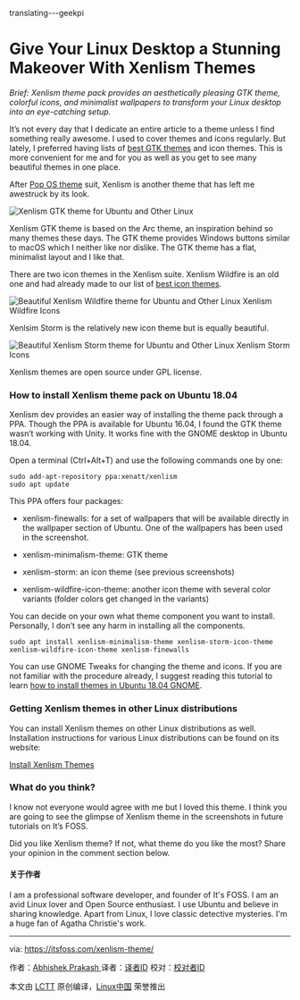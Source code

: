 translating---geekpi

Give Your Linux Desktop a Stunning Makeover With Xenlism Themes
============================================================


 _Brief: Xenlism theme pack provides an aesthetically pleasing GTK theme, colorful icons, and minimalist wallpapers to transform your Linux desktop into an eye-catching setup._ 

It’s not every day that I dedicate an entire article to a theme unless I find something really awesome. I used to cover themes and icons regularly. But lately, I preferred having lists of [best GTK themes][6] and icon themes. This is more convenient for me and for you as well as you get to see many beautiful themes in one place.

After [Pop OS theme][7] suit, Xenlism is another theme that has left me awestruck by its look. 

![Xenlism GTK theme for Ubuntu and Other Linux](https://4bds6hergc-flywheel.netdna-ssl.com/wp-content/uploads/2018/05/xenlishm-minimalism-gtk-theme-800x450.jpeg)

Xenlism GTK theme is based on the Arc theme, an inspiration behind so many themes these days. The GTK theme provides Windows buttons similar to macOS which I neither like nor dislike. The GTK theme has a flat, minimalist layout and I like that.

There are two icon themes in the Xenlism suite. Xenlism Wildfire is an old one and had already made to our list of [best icon themes][8].

![Beautiful Xenlism Wildfire theme for Ubuntu and Other Linux](https://4bds6hergc-flywheel.netdna-ssl.com/wp-content/uploads/2018/05/xenlism-wildfire-theme-800x450.jpeg)
Xenlism Wildfire Icons

Xenlsim Storm is the relatively new icon theme but is equally beautiful.

![Beautiful Xenlism Storm theme for Ubuntu and Other Linux](https://4bds6hergc-flywheel.netdna-ssl.com/wp-content/uploads/2018/05/xenlism-storm-theme-1-800x450.jpeg)
Xenlism Storm Icons

Xenlism themes are open source under GPL license.

### How to install Xenlism theme pack on Ubuntu 18.04

Xenlism dev provides an easier way of installing the theme pack through a PPA. Though the PPA is available for Ubuntu 16.04, I found the GTK theme wasn’t working with Unity. It works fine with the GNOME desktop in Ubuntu 18.04.

Open a terminal (Ctrl+Alt+T) and use the following commands one by one:

```
sudo add-apt-repository ppa:xenatt/xenlism
sudo apt update
```

This PPA offers four packages:

*   xenlism-finewalls: for a set of wallpapers that will be available directly in the wallpaper section of Ubuntu. One of the wallpapers has been used in the screenshot.

*   xenlism-minimalism-theme: GTK theme

*   xenlism-storm: an icon theme (see previous screenshots)

*   xenlism-wildfire-icon-theme: another icon theme with several color variants (folder colors get changed in the variants)

You can decide on your own what theme component you want to install. Personally, I don’t see any harm in installing all the components.

```
sudo apt install xenlism-minimalism-theme xenlism-storm-icon-theme xenlism-wildfire-icon-theme xenlism-finewalls
```

You can use GNOME Tweaks for changing the theme and icons. If you are not familiar with the procedure already, I suggest reading this tutorial to learn [how to install themes in Ubuntu 18.04 GNOME][9].

### Getting Xenlism themes in other Linux distributions

You can install Xenlism themes on other Linux distributions as well. Installation instructions for various Linux distributions can be found on its website:

[Install Xenlism Themes][10]

### What do you think?

I know not everyone would agree with me but I loved this theme. I think you are going to see the glimpse of Xenlism theme in the screenshots in future tutorials on It’s FOSS.

Did you like Xenlism theme? If not, what theme do you like the most? Share your opinion in the comment section below.

#### 关于作者

I am a professional software developer, and founder of It's FOSS. I am an avid Linux lover and Open Source enthusiast. I use Ubuntu and believe in sharing knowledge. Apart from Linux, I love classic detective mysteries. I'm a huge fan of Agatha Christie's work.

--------------------------------------------------------------------------------

via: https://itsfoss.com/xenlism-theme/

作者：[Abhishek Prakash ][a]
译者：[译者ID](https://github.com/译者ID)
校对：[校对者ID](https://github.com/校对者ID)

本文由 [LCTT](https://github.com/LCTT/TranslateProject) 原创编译，[Linux中国](https://linux.cn/) 荣誉推出

[a]:https://itsfoss.com/author/abhishek/
[1]:https://itsfoss.com/author/abhishek/
[2]:https://itsfoss.com/xenlism-theme/#comments
[3]:https://itsfoss.com/category/desktop/
[4]:https://itsfoss.com/tag/themes/
[5]:https://itsfoss.com/tag/xenlism/
[6]:https://itsfoss.com/best-gtk-themes/
[7]:https://itsfoss.com/pop-icon-gtk-theme-ubuntu/
[8]:https://itsfoss.com/best-icon-themes-ubuntu-16-04/
[9]:https://itsfoss.com/install-themes-ubuntu/
[10]:http://xenlism.github.io/minimalism/#install
